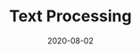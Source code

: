 ---
# ===== Title, summary, and position in the left sidebar =====
linktitle: 
summary: 
weight: 200
# =========================================================

# ========== Basic metadata ==========
title: Text Processing
date: 2020-08-02
draft: false
type: book # page type
authors: ["admin"]
tags: ["NLP", "Text Processing"]
categories: ["NLP"]
toc: true # Show table of contents
# ====================================

# ========== Advanced metadata ========== 
profile: false  # Show author profile?
reading_time: true # Show estimated reading time?
share: true  # Show social sharing links?
featured: true
comments: true  # Show comments?
disable_comment: false
commentable: true  # Allow visitors to comment? Supported by the Page, Post, and Book content types.
editable: false  # Allow visitors to edit the page? Supported by the Page, Post, and Book content types.

# Optional header image (relative to `assets/media/` folder).
header:
  caption: ""
  image: ""
---